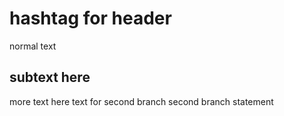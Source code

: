 # hashtag for header

normal text
## subtext here
 more text here
 text for second branch
 second branch statement